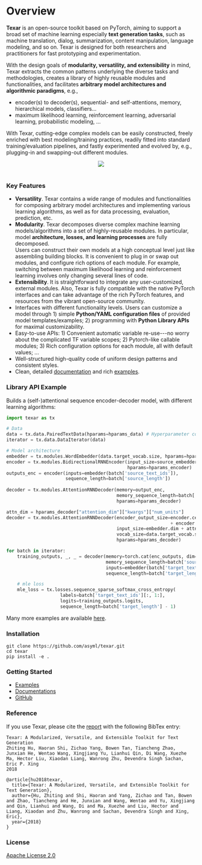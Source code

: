 # Overview #

**Texar** is an open-source toolkit based on PyTorch, aiming to support a broad set of machine learning especially **text generation tasks**, such as machine translation, dialog, summarization, content manipulation, language modeling, and so on. Texar is designed for both researchers and practitioners for fast prototyping and experimentation.
 
With the design goals of **modularity, versatility, and extensibility** in mind, Texar extracts the common patterns underlying the diverse tasks and methodologies, creates a library of highly reusable modules and functionalities, and facilitates **arbitrary model architectures and algorithmic paradigms**, e.g., 
   * encoder(s) to decoder(s), sequential- and self-attentions, memory, hierarchical models, classifiers... 
   * maximum likelihood learning, reinforcement learning, adversarial learning, probabilistic modeling, ... 

With Texar, cutting-edge complex models can be easily constructed, freely enriched with best modeling/training practices, readily fitted into standard training/evaluation pipelines, and fastly experimented and evolved by, e.g., plugging-in and swapping-out different modules.

<div align="center">
   <img src="https://zhitinghu.github.io/texar_web/images/texar_stack.png"><br><br>
</div> 

### Key Features
* **Versatility**. Texar contains a wide range of modules and functionalities for composing arbitrary model architectures and implementing various learning algorithms, as well as for data processing, evaluation, prediction, etc.
* **Modularity**. Texar decomposes diverse complex machine learning models/algorithms into a set of highly-reusable modules. In particular, model **architecture, losses, and learning processes** are fully decomposed.  
Users can construct their own models at a high conceptual level just like assembling building blocks. It is convenient to plug in or swap out modules, and configure rich options of each module. For example, switching between maximum likelihood learning and reinforcement learning involves only changing several lines of code.
* **Extensibility**. It is straightforward to integrate any user-customized, external modules. Also, Texar is fully compatible with the native PyTorch interfaces and can take advantage of the rich PyTorch features, and resources from the vibrant open-source community.
* Interfaces with different functionality levels. Users can customize a model through 1) simple **Python/YAML configuration files** of provided model templates/examples; 2) programming with **Python Library APIs** for maximal customizability.
* Easy-to-use APIs: 1) Convenient automatic variable re-use---no worry about the complicated TF variable scopes; 2) Pytorch-like callable modules; 3) Rich configuration options for each module, all with default values; ...
* Well-structured high-quality code of uniform design patterns and consistent styles. 
* Clean, detailed [documentation](https://texar-pytorch.readthedocs.io) and rich [examples](https://github.com/asyml/texar-pytorch/tree/master/examples).

### Library API Example
Builds a (self-)attentional sequence encoder-decoder model, with different learning algorithms:
```python
import texar as tx

# Data 
data = tx.data.PairedTextData(hparams=hparams_data) # Hyperparameter configs in `hparams` 
iterator = tx.data.DataIterator(data)

# Model architecture
embedder = tx.modules.WordEmbedder(data.target_vocab.size, hparams=hparams_emb)
encoder = tx.modules.BidirectionalRNNEncoder(input_size=source_embedder.dim,
                                             hparams=hparams_encoder)
outputs_enc = encoder(inputs=embedder(batch['source_text_ids']),
                      sequence_length=batch['source_length'])
                      
decoder = tx.modules.AttentionRNNDecoder(memory=output_enc, 
                                         memory_sequence_length=batch['source_length'],
                                         hparams=hparams_decoder)

attn_dim = hparams_decoder["attention_dim"]["kwargs"]["num_units"]
decoder = tx.modules.AttentionRNNDecoder(encoder_output_size=encoder.cell_fw.hidden_size \
                                                             + encoder.cell_bw.hidden_size,
                                         input_size=embedder.dim + attn_dim,
                                         vocab_size=data.target_vocab.size, 
                                         hparams=hparams_decoder)

for batch in iterator:
    training_outputs, _, _ = decoder(memory=torch.cat(enc_outputs, dim=2),
                                     memory_sequence_length=batch['source_length'],
                                     inputs=embedder(batch['target_text_ids'][:,:-1]),
                                     sequence_length=batch['target_length'] - 1)

    # mle loss
    mle_loss = tx.losses.sequence_sparse_softmax_cross_entropy(
                    labels=batch['target_text_ids'][:, 1:],
                    logits=training_outputs.logits,
                    sequence_length=batch['target_length'] - 1)
```
Many more examples are available [here](https://github.com/asyml/texar-pytorch/tree/master/examples).
  
### Installation
```
git clone https://github.com/asyml/texar.git
cd texar
pip install -e .
```

### Getting Started
* [Examples](https://github.com/asyml/texar-pytorch/tree/master/examples)
* [Documentations](https://texar-pytorch.readthedocs.io)
* [GitHub](https://github.com/asyml/texar-pytorch)

### Reference
If you use Texar, please cite the [report](https://arxiv.org/abs/1809.00794) with the following BibTex entry:
```
Texar: A Modularized, Versatile, and Extensible Toolkit for Text Generation
Zhiting Hu, Haoran Shi, Zichao Yang, Bowen Tan, Tiancheng Zhao, Junxian He, Wentao Wang, Xingjiang Yu, Lianhui Qin, Di Wang, Xuezhe Ma, Hector Liu, Xiaodan Liang, Wanrong Zhu, Devendra Singh Sachan, Eric P. Xing
2018

@article{hu2018texar, 
  title={Texar: A Modularized, Versatile, and Extensible Toolkit for Text Generation},
  author={Hu, Zhiting and Shi, Haoran and Yang, Zichao and Tan, Bowen and Zhao, Tiancheng and He, Junxian and Wang, Wentao and Yu, Xingjiang and Qin, Lianhui and Wang, Di and Ma, Xuezhe and Liu, Hector and Liang, Xiaodan and Zhu, Wanrong and Sachan, Devendra Singh and Xing, Eric},
  year={2018}
}
```

### License
[Apache License 2.0](https://github.com/asyml/texar-pytorch/blob/master/LICENSE)
